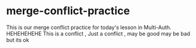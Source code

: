 # merge-conflict-practice
This is our merge conflict practice for today's lesson in Multi-Auth.
HEHEHEHEHE 
This is a conflict , Just a conflict , may be good may be bad but its ok